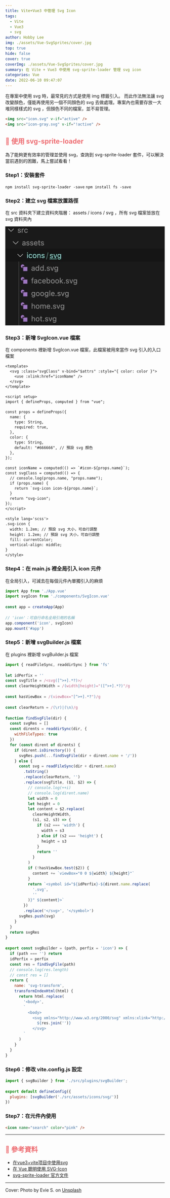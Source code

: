 ```yaml
---
title: Vite+Vue3 中管理 Svg Icon
tags:
  - Vite
  - Vue3
  - svg
author: Hobby Lee
img: ./assets/Vue-SvgSprites/cover.jpg
top: true
hide: false
cover: true
coverImg: ./assets/Vue-SvgSprites/cover.jpg
summary: 在 Vite + Vue3 中使用 svg-sprite-loader 管理 svg icon
categories: Vue
date: 2022-06-10 09:47:07
---
```



在專案中使用 svg 時，最常見的方式是使用 img 標籤引入。
而此作法無法讓 svg 改變顏色，僅能再使用另一個不同顏色的 svg 去做處理。專案內也需要存放一大堆同樣樣式的 svg ，但顏色不同的檔案，並不易管理。

```html
<img src="icon.svg" v-if="active" />
<img src="icon-gray.svg" v-if="!active" />
```

## <font color=#ee6e73> :herb: 使用 svg-sprite-loader</font>

為了能夠更有效率的管理並使用 svg，查詢到 svg-sprite-loader 套件，可以解決當前遇到的困難，馬上嘗試看看！

### Step1：安裝套件
`npm install svg-sprite-loader -save`
`npm install fs -save`

### Step2：建立 svg 檔案放置路徑

在 src 資料夾下建立資料夾階層： assets / icons / svg ，所有 svg 檔案皆放在 svg 資料夾內

![資料夾階層範例](../assets/Vue-SvgSprites/pic1.jpg)

### Step3：新增 SvgIcon.vue 檔案

在 components 裡新增 SvgIcon.vue 檔案，此檔案被用來當作 svg 引入的入口檔案

```vue3
<template>
  <svg :class="svgClass" v-bind="$attrs" :style="{ color: color }">
    <use :xlink:href="iconName" />
  </svg>
</template>

<script setup>
import { defineProps, computed } from "vue";

const props = defineProps({
  name: {
    type: String,
    required: true,
  },
  color: {
    type: String,
    default: "#666666", // 預設 svg 顏色
  },
});

const iconName = computed(() => `#icon-${props.name}`);
const svgClass = computed(() => {
  // console.log(props.name, "props.name");
  if (props.name) {
    return `svg-icon icon-${props.name}`;
  }
  return "svg-icon";
});
</script>

<style lang='scss'>
.svg-icon {
  width: 1.2em; // 預設 svg 大小，可自行調整
  height: 1.2em; // 預設 svg 大小，可自行調整
  fill: currentColor;
  vertical-align: middle;
}
</style>

```

### Step4：在 main.js 裡全局引入 icon 元件

在全局引入，可減去在每個元件內單獨引入的麻煩

```javascript
import App from './App.vue'
import svgIcon from './components/SvgIcon.vue'

const app = createApp(App)

// 'icon'：可自行命名全局引用的名稱
app.component('icon', svgIcon)
app.mount('#app')
```

### Step5：新增 svgBuilder.js 檔案

在 plugins 裡新增 svgBuilder.js 檔案

```javascript
import { readFileSync, readdirSync } from 'fs'

let idPerfix = ''
const svgTitle = /<svg([^>+].*?)>/
const clearHeightWidth = /(width|height)="([^>+].*?)"/g

const hasViewBox = /(viewBox="[^>+].*?")/g

const clearReturn = /(\r)|(\n)/g

function findSvgFile(dir) {
  const svgRes = []
  const dirents = readdirSync(dir, {
    withFileTypes: true
  })
  for (const dirent of dirents) {
    if (dirent.isDirectory()) {
      svgRes.push(...findSvgFile(dir + dirent.name + '/'))
    } else {
      const svg = readFileSync(dir + dirent.name)
        .toString()
        .replace(clearReturn, '')
        .replace(svgTitle, ($1, $2) => {
          // console.log(++i)
          // console.log(dirent.name)
          let width = 0
          let height = 0
          let content = $2.replace(
            clearHeightWidth,
            (s1, s2, s3) => {
              if (s2 === 'width') {
                width = s3
              } else if (s2 === 'height') {
                height = s3
              }
              return ''
            }
          )
          if (!hasViewBox.test($2)) {
            content += `viewBox="0 0 ${width} ${height}"`
          }
          return `<symbol id="${idPerfix}-${dirent.name.replace(
            '.svg',
            ''
          )}" ${content}>`
        })
        .replace('</svg>', '</symbol>')
      svgRes.push(svg)
    }
  }
  return svgRes
}

export const svgBuilder = (path, perfix = 'icon') => {
  if (path === '') return
  idPerfix = perfix
  const res = findSvgFile(path)
  // console.log(res.length)
  // const res = []
  return {
    name: 'svg-transform',
    transformIndexHtml(html) {
      return html.replace(
        '<body>',
        `
          <body>
            <svg xmlns="http://www.w3.org/2000/svg" xmlns:xlink="http://www.w3.org/1999/xlink" style="position: absolute; width: 0; height: 0">
              ${res.join('')}
            </svg>
        `
      )
    }
  }
}
```

### Step6：修改 vite.config.js 設定

```javascript
import { svgBuilder } from './src/plugins/svgBuilder';

export default defineConfig({
  plugins: [svgBuilder('./src/assets/icons/svg/')]
})
```

### Step7：在元件內使用

```html
<icon name="search" color="pink" />
```

---

## <font color=#ee6e73> :herb: 參考資料</font>
- [在vue3+vite项目中使用svg](https://segmentfault.com/a/1190000039255368)
- [在 Vue 聰明使用 SVG-Icon](https://ithelp.ithome.com.tw/articles/10230334)
- [svg-sprite-loader 官方文件](https://github.com/JetBrains/svg-sprite-loader)

---

Cover: Photo by Evie S. on [Unsplash](https://unsplash.com/photos/KEBfFP_0w_Q)
